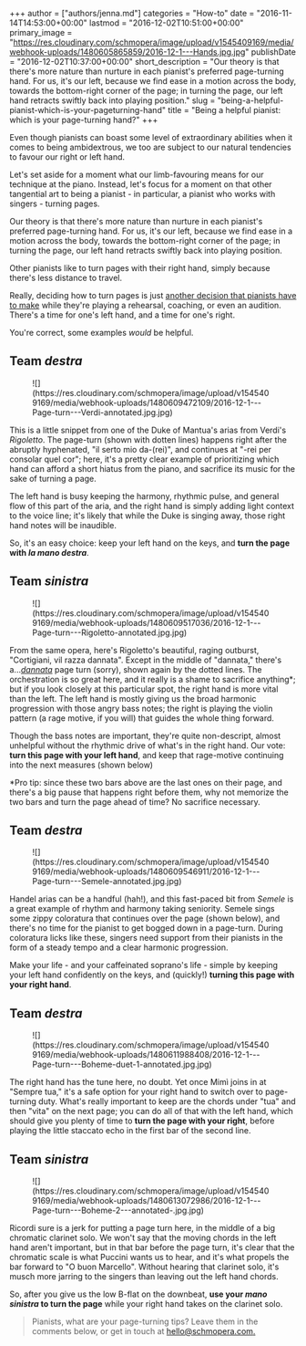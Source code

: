 +++
author = ["authors/jenna.md"]
categories = "How-to"
date = "2016-11-14T14:53:00+00:00"
lastmod = "2016-12-02T10:51:00+00:00"
primary_image = "https://res.cloudinary.com/schmopera/image/upload/v1545409169/media/webhook-uploads/1480605865859/2016-12-1---Hands.jpg.jpg"
publishDate = "2016-12-02T10:37:00+00:00"
short_description = "Our theory is that there&#039;s more nature than nurture in each pianist&#039;s preferred page-turning hand. For us, it&#039;s our left, because we find ease in a motion across the body, towards the bottom-right corner of the page; in turning the page, our left hand retracts swiftly back into playing position."
slug = "being-a-helpful-pianist-which-is-your-pageturning-hand"
title = "Being a helpful pianist: which is your page-turning hand?"
+++

Even though pianists can boast some level of extraordinary abilities when it comes to being ambidextrous, we too are subject to our natural tendencies to favour our right or left hand.

Let's set aside for a moment what our limb-favouring means for our technique at the piano. Instead, let's focus for a moment on that other tangential art to being a pianist - in particular, a pianist who works with singers - turning pages.

Our theory is that there's more nature than nurture in each pianist's preferred page-turning hand. For us, it's our left, because we find ease in a motion across the body, towards the bottom-right corner of the page; in turning the page, our left hand retracts swiftly back into playing position.

Other pianists like to turn pages with their right hand, simply because there's less distance to travel. 

Really, deciding how to turn pages is just [another decision that pianists have to make](/the-opera-pianists-list-o-priorities/) while they're playing a rehearsal, coaching, or even an audition. There's a time for one's left hand, and a time for one's right. 

You're correct, some examples *would* be helpful. 

## Team *destra*

<figure data-type="image">
![](https://res.cloudinary.com/schmopera/image/upload/v1545409169/media/webhook-uploads/1480609472109/2016-12-1---Page-turn---Verdi-annotated.jpg.jpg)</figure>

This is a little snippet from one of the Duke of Mantua's arias from Verdi's *Rigoletto*. The page-turn (shown with dotten lines) happens right after the abruptly hyphenated, "il serto mio da-(rei)", and continues at "-rei per consolar quel cor"; here, it's a pretty clear example of prioritizing which hand can afford a short hiatus from the piano, and sacrifice its music for the sake of turning a page. 

The left hand is busy keeping the harmony, rhythmic pulse, and general flow of this part of the aria, and the right hand is simply adding light context to the voice line; it's likely that while the Duke is singing away, those right hand notes will be inaudible.

So, it's an easy choice: keep your left hand on the keys, and **turn the page with *la mano destra***.

## Team *sinistra*

<figure data-type="image">
![](https://res.cloudinary.com/schmopera/image/upload/v1545409169/media/webhook-uploads/1480609517036/2016-12-1---Page-turn---Rigoletto-annotated.jpg.jpg)</figure>

From the same opera, here's Rigoletto's beautiful, raging outburst, "Cortigiani, vil razza dannata". Except in the middle of "dannata," there's a...[*dannata*](https://translate.google.ca/#it/en/dannata) page turn (sorry), shown again by the dotted lines. The orchestration is so great here, and it really is a shame to sacrifice anything\*; but if you look closely at this particular spot, the right hand is more vital than the left. The left hand is mostly giving us the broad harmonic progression with those angry bass notes; the right is playing the violin pattern (a rage motive, if you will) that guides the whole thing forward. 

Though the bass notes are important, they're quite non-descript, almost unhelpful without the rhythmic drive of what's in the right hand. Our vote: **turn this page with your left hand**, and keep that rage-motive continuing into the next measures (shown below)

\*Pro tip: since these two bars above are the last ones on their page, and there's a big pause that happens right before them, why not memorize the two bars and turn the page ahead of time? No sacrifice necessary.

## Team *destra*

<figure data-type="image">
![](https://res.cloudinary.com/schmopera/image/upload/v1545409169/media/webhook-uploads/1480609546911/2016-12-1---Page-turn---Semele-annotated.jpg.jpg)</figure>

Handel arias can be a handful (hah!), and this fast-paced bit from *Semele* is a great example of rhythm and harmony taking seniority. Semele sings some zippy coloratura that continues over the page (shown below), and there's no time for the pianist to get bogged down in a page-turn. During coloratura licks like these, singers need support from their pianists in the form of a steady tempo and a clear harmonic progression.

Make your life - and your caffeinated soprano's life - simple by keeping your left hand confidently on the keys, and (quickly!) **turning this page with your right hand**.

## Team *destra*

<figure data-type="image">![](https://res.cloudinary.com/schmopera/image/upload/v1545409169/media/webhook-uploads/1480611988408/2016-12-1---Page-turn---Boheme-duet-1-annotated.jpg.jpg)
</figure>

The right hand has the tune here, no doubt. Yet once Mimì joins in at "Sempre tua," it's a safe option for your right hand to switch over to page-turning duty. What's really important to keep are the chords under "tua" and then "vita" on the next page; you can do all of that with the left hand, which should give you plenty of time to **turn the page with your right**, before playing the little staccato echo in the first bar of the second line.

## Team *sinistra*

<figure data-type="image">
![](https://res.cloudinary.com/schmopera/image/upload/v1545409169/media/webhook-uploads/1480613072986/2016-12-1---Page-turn---Boheme-2---annotated-.jpg.jpg)
</figure>

Ricordi sure is a jerk for putting a page turn here, in the middle of a big chromatic clarinet solo. We won't say that the moving chords in the left hand aren't important, but in that bar before the page turn, it's clear that the chromatic scale is what Puccini wants us to hear, and it's what propels the bar forward to "O buon Marcello". Without hearing that clarinet solo, it's musch more jarring to the singers than leaving out the left hand chords. 

So, after you give us the low B-flat on the downbeat, **use your *mano sinistra* to turn the page** while your right hand takes on the clarinet solo.

>Pianists, what are your page-turning tips? Leave them in the comments below, or get in touch at [hello@schmopera.com.](mailto:hello@schmopera.com)
